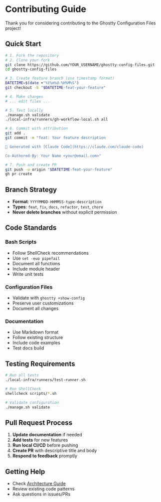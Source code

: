 # Contributing Guide

Thank you for considering contributing to the Ghostty Configuration Files project!

## Quick Start

```bash
# 1. Fork the repository
# 2. Clone your fork
git clone https://github.com/YOUR_USERNAME/ghostty-config-files.git
cd ghostty-config-files

# 3. Create feature branch (use timestamp format)
DATETIME=$(date +"%Y%m%d-%H%M%S")
git checkout -b "$DATETIME-feat-your-feature"

# 4. Make changes
# ... edit files ...

# 5. Test locally
./manage.sh validate
./local-infra/runners/gh-workflow-local.sh all

# 6. Commit with attribution
git add .
git commit -m "feat: Your feature description

🤖 Generated with [Claude Code](https://claude.com/claude-code)

Co-Authored-By: Your Name <your@email.com>"

# 7. Push and create PR
git push -u origin "$DATETIME-feat-your-feature"
gh pr create
```

## Branch Strategy

- **Format**: `YYYYMMDD-HHMMSS-type-description`
- **Types**: `feat`, `fix`, `docs`, `refactor`, `test`, `chore`
- **Never delete branches** without explicit permission

## Code Standards

### Bash Scripts

- Follow ShellCheck recommendations
- Use `set -euo pipefail`
- Document all functions
- Include module header
- Write unit tests

### Configuration Files

- Validate with `ghostty +show-config`
- Preserve user customizations
- Document all changes

### Documentation

- Use Markdown format
- Follow existing structure
- Include code examples
- Test docs build

## Testing Requirements

```bash
# Run all tests
./local-infra/runners/test-runner.sh

# Run ShellCheck
shellcheck scripts/*.sh

# Validate configuration
./manage.sh validate
```

## Pull Request Process

1. **Update documentation** if needed
2. **Add tests** for new features
3. **Run local CI/CD** before pushing
4. **Create PR** with descriptive title and body
5. **Respond to feedback** promptly

## Getting Help

- Check [Architecture Guide](architecture.md)
- Review existing code patterns
- Ask questions in issues/PRs
